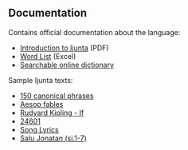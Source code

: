 ## Documentation

Contains official documentation about the language:

* [Introduction to Ijunta](Introduction%20to%20Ijunta.pdf) (PDF)
* [Word List](Ijunta%20word%20list.xlsx) (Excel)
* [Searchable online dictionary](dict/)

Sample Ijunta texts:
* [150 canonical phrases](https://github.com/gurujation/ijunta/blob/main/sources/Ijunta%20-%20150%20canonical.xlsx)
* [Aesop fables](https://github.com/gurujation/ijunta/blob/main/sources/Ijunta%20-%20Aesop.docx)
* [Rudyard Kipling - If](https://github.com/gurujation/ijunta/blob/main/sources/Ijunta%20-%20Kipling%20If.docx)
* [24601](https://github.com/gurujation/ijunta/blob/main/sources/Ijunta%20-%2024601.docx)
* [Song Lyrics](https://github.com/gurujation/ijunta/blob/main/sources/Ijunta%20-%20Song%20Lyrics.docx)
* [Salu Jonatan (si.1-7)](https://github.com/gurujation/ijunta/blob/main/sources/Ijunta%20-%20Salu%20Jonatan%20(si.1-7).docx)
